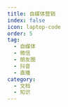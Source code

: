 ```yaml
---
title: 自媒体营销
index: false
icon: laptop-code
order: 5
tag:
  - 自媒体
  - 微信
  - 朋友圈
  - 抖音
  - 直播
category:
  - 文档
  - 知识
---
```


<Catalog />
